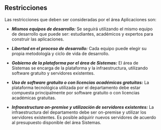 ## Restricciones

Las restricciones que deben ser consideradas por el área Aplicaciones son:

- ***Mismos equipos de desarrollo:*** Se seguirá utilizando el mismo equipo de desarrollo que puede ser: estudiantes, académicos y expertos para construir las aplicaciones.

- ***Libertad en el proceso de desarrollo:*** Cada equipo puede elegir su propia metodología y ciclo de vida de desarrollo.

- ***Gobierno de la plataforma por el área de Sistemas:*** El área de Sistemas se encarga de la plataforma y la infraestructura, utilizando software gratuito y servidores existentes.

- ***Uso de software gratuito o con licencias académicas gratuitas:*** La plataforma tecnológica utilizada por el departamento debe estar compuesta principalmente por software gratuito o con licencias académicas gratuitas.

- ***Infraestructura on-premise y utilización de servidores existentes:*** La infraestructura del departamento debe ser on-premise y utilizar los servidores existentes. Es posible adquirir nuevos servidores de acuerdo al presupuesto disponible del área Sistemas.
